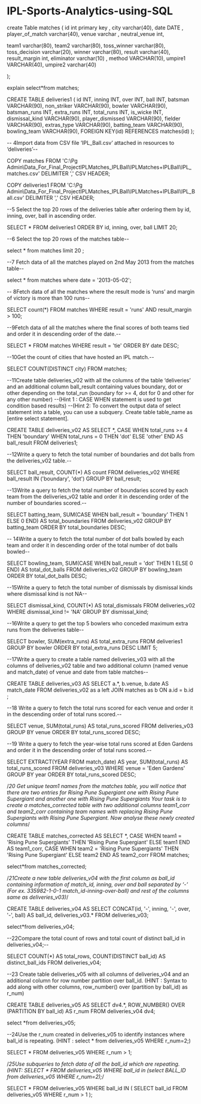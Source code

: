 # IPL-Sports-Analytics-using-SQL
create Table matches (
id int primary key ,
	city varchar(40),
	date DATE ,
	player_of_match varchar(40),
	venue varchar ,
	neutral_venue int,
	
team1 varchar(80),
	team2 varchar(80),
	toss_winner varchar(80),
	toss_decision varchar(20),
	winner varchar(80),
	result varchar(40),
	result_margin int,
	eliminator varchar(10) ,
	method VARCHAR(10),
	umpire1 VARCHAR(40),
	umpire2 varchar(40)
	
	
	
);

explain select*from matches;

CREATE TABLE deliveries1 (
    id INT,
    inning INT,
    over INT,
    ball INT,
    batsman VARCHAR(90),
    non_striker VARCHAR(90),
    bowler VARCHAR(90),
    batsman_runs INT,
    extra_runs INT,
    total_runs INT,
    is_wicke INT,
    dismissal_kind VARCHAR(90),
    player_dismissed VARCHAR(90),
    fielder VARCHAR(90),
    extras_type VARCHAR(90),
    batting_team VARCHAR(90),
    bowling_team VARCHAR(90),
     FOREIGN KEY(id) REFERENCES matches(id)
);  


-- 4Import data from CSV file ’IPL_Ball.csv’ attached in resources to ‘deliveries’-- 


COPY matches FROM 'C:\Pg Admin\Data_For_Final_ProjectIPLMatches_IPLBall\IPLMatches+IPLBall\IPL_matches.csv' DELIMITER ',' CSV HEADER;


COPY deliveries1 FROM 'C:\Pg Admin\Data_For_Final_ProjectIPLMatches_IPLBall\IPLMatches+IPLBall\IPL_Ball.csv' DELIMITER ',' CSV HEADER;


--5 Select the top 20 rows of the deliveries table after ordering them by id, inning, over, ball in ascending order.


SELECT * FROM deliveries1
ORDER BY id, inning, over, ball
LIMIT 20;

--6 Select the top 20 rows of the matches table--

select * from matches
limit 20 ;



--7 Fetch data of all the matches played on 2nd May 2013 from the matches table--


select *
from matches
where date = '2013-05-02';



-- 8Fetch data of all the matches where the result mode is ‘runs’ and margin of victory is more than 100 runs--


SELECT count(*) 
FROM matches
WHERE result = 'runs' AND result_margin > 100;


--9Fetch data of all the matches where the final scores of both teams tied and order it in descending order of the date.--

SELECT *
FROM matches
WHERE result = 'tie'
ORDER BY date DESC;


--10Get the count of cities that have hosted an IPL match.--

SELECT COUNT(DISTINCT city)
FROM matches;

--11Create table deliveries_v02 with all the columns of the table ‘deliveries’ and an additional column ball_result containing values boundary, dot or other depending on the total_run (boundary for >= 4, dot for 0 and other for any other number)
--(Hint 1 : CASE WHEN statement is used to get condition based results)
--(Hint 2: To convert the output data of select statement into a table, you can use a subquery. Create table table_name as [entire select statement].

CREATE TABLE deliveries_v02 AS
SELECT *,
       CASE
           WHEN total_runs >= 4 THEN 'boundary'
           WHEN total_runs = 0 THEN 'dot'
           ELSE 'other'
       END AS ball_result
FROM deliveries1;

--12Write a query to fetch the total number of boundaries and dot balls from the deliveries_v02 table.--


SELECT
    ball_result,
    COUNT(*) AS count
FROM deliveries_v02
WHERE ball_result IN ('boundary', 'dot')
GROUP BY ball_result;

--13Write a query to fetch the total number of boundaries scored by each team from the deliveries_v02 table and order it in descending order of the number of boundaries scored.--

SELECT
    batting_team,
    SUM(CASE WHEN ball_result = 'boundary' THEN 1 ELSE 0 END) AS total_boundaries
FROM deliveries_v02
GROUP BY batting_team
ORDER BY total_boundaries DESC;


-- 14Write a query to fetch the total number of dot balls bowled by each team and order it in descending order of the total number of dot balls bowled--

SELECT
    bowling_team,
    SUM(CASE WHEN ball_result = 'dot' THEN 1 ELSE 0 END) AS total_dot_balls
FROM deliveries_v02
GROUP BY bowling_team
ORDER BY total_dot_balls DESC;

--15Write a query to fetch the total number of dismissals by dismissal kinds where dismissal kind is not NA--

SELECT
    dismissal_kind,
    COUNT(*) AS total_dismissals
FROM deliveries_v02
WHERE dismissal_kind != 'NA'
GROUP BY dismissal_kind;


--16Write a query to get the top 5 bowlers who conceded maximum extra runs from the deliveries table--

SELECT
    bowler,
    SUM(extra_runs) AS total_extra_runs
FROM deliveries1
GROUP BY bowler
ORDER BY total_extra_runs DESC
LIMIT 5;

--17Write a query to create a table named deliveries_v03 with all the columns of deliveries_v02 table and two additional column (named venue and match_date) of venue and date from table matches--




CREATE TABLE deliveries_v03 AS
SELECT a.*, b.venue, b.date AS match_date
FROM deliveries_v02 as a
left JOIN matches as b ON a.id = b.id ;


--18 Write a query to fetch the total runs scored for each venue and order it in the descending order of total runs scored.--


SELECT
    venue,
    SUM(total_runs) AS total_runs_scored
FROM deliveries_v03
GROUP BY venue
ORDER BY total_runs_scored DESC;

--19 Write a query to fetch the year-wise total runs scored at Eden Gardens and order it in the descending order of total runs scored.--


SELECT
    EXTRACT(YEAR FROM match_date) AS year,
    SUM(total_runs) AS total_runs_scored
FROM deliveries_v03
WHERE venue = 'Eden Gardens'
GROUP BY year
ORDER BY total_runs_scored DESC;

/*20 Get unique team1 names from the matches table, you will notice that there are two entries for
Rising Pune Supergiant one with Rising Pune Supergiant and another one with Rising Pune Supergiants
Your task is to create a matches_corrected table with two additional columns team1_corr and team2_corr containing team 
names with replacing Rising Pune Supergiants with Rising Pune Supergiant. Now analyse these newly created columns*/



CREATE TABLE matches_corrected AS
SELECT *,
       CASE WHEN team1 = 'Rising Pune Supergiants' THEN 'Rising Pune Supergiant' ELSE team1 END AS team1_corr,
       CASE WHEN team2 = 'Rising Pune Supergiants' THEN 'Rising Pune Supergiant' ELSE team2 END AS team2_corr
FROM matches;


select*from matches_corrected;

/*21Create a new table deliveries_v04 with the first column as ball_id containing information of match_id, inning, 
over and ball separated by ‘-’ (For ex. 335982-1-0-1 match_id-inning-over-ball) and rest of the columns same as deliveries_v03)*/




CREATE TABLE deliveries_v04 AS
SELECT
    CONCAT(id, '-', inning, '-', over, '-', ball) AS ball_id,
    deliveries_v03.*
FROM deliveries_v03;


select*from deliveries_v04;

--22Compare the total count of rows and total count of distinct ball_id in deliveries_v04;--

SELECT
    COUNT(*) AS total_rows,
    COUNT(DISTINCT ball_id) AS distinct_ball_ids
FROM deliveries_v04;

--23 Create table deliveries_v05 with all columns of deliveries_v04 and an additional column for row number partition over ball_id. (HINT : Syntax to add along with other columns,  row_number() over (partition by ball_id) as r_num)


CREATE TABLE deliveries_v05 AS
SELECT
    dv4.*,
    ROW_NUMBER() OVER (PARTITION BY ball_id) AS r_num
FROM deliveries_v04 dv4;

select *from deliveries_v05;

--24Use the r_num created in deliveries_v05 to identify instances where ball_id is repeating. (HINT : select * from deliveries_v05 WHERE r_num=2;)


SELECT *
FROM deliveries_v05
WHERE r_num > 1;


/*25Use subqueries to fetch data of all the ball_id which are repeating.
(HINT: SELECT * FROM deliveries_v05 WHERE ball_id in (select BALL_ID from deliveries_v05 WHERE r_num=2);*/


SELECT *
FROM deliveries_v05
WHERE ball_id IN (
    SELECT ball_id
    FROM deliveries_v05
    WHERE r_num > 1
);
